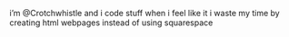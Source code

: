 i’m @Crotchwhistle and i code stuff when i feel like it
i waste my time by creating html webpages instead of using squarespace

<!---
Crotchwhistle/Crotchwhistle is a ✨ special ✨ repository because its `README.md` (this file) appears on your GitHub profile.
You can click the Preview link to take a look at your changes.
--->
